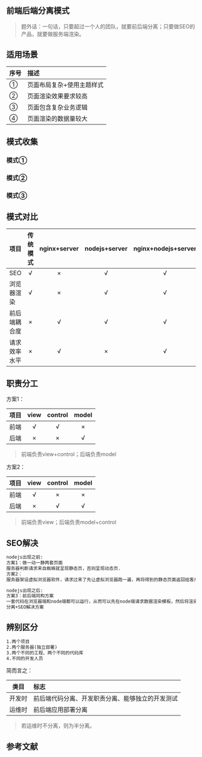 ## 前端后端分离模式

> 题外话：一句话，只要超过一个人的团队，就要前后端分离；只要做SEO的产品，就要做服务端渲染。

## 适用场景

|序号|描述|
|----|:----|
|①|页面布局复杂+使用主题样式|
|②|页面渲染效果要求较高|
|③|页面包含复杂业务逻辑|
|④|页面渲染的数据量较大|


## 模式收集

### 模式①

### 模式②

### 模式③

## 模式对比

|项目|传统模式|nginx+server|nodejs+server|nginx+nodejs+server|
|----|:----:|:----:|:----:|:----:|
|SEO|√|×|√|√|
|浏览器渲染|√|×|√|√|
|前后端耦合度|×|√|√|√|
|请求效率水平|×|√|×|√|

## 职责分工

方案1：

|项目|view|control|model|
|----|:----:|:----:|:----:|
|前端|√|√|×|
|后端|×|×|√|


>前端负责view+control；后端负责model

方案2：

|项目|view|control|model|
|----|:----:|:----:|:----:|
|前端|√|×|×|
|后端|×|√|√|


> 前端负责view；后端负责model+control

## SEO解决

```html
nodejs出现之前:
方案1：做一动一静两套页面
服务器判断请求来自蜘蛛就呈现静态页，否则呈现动态页.
方案2：
服务器架设虚拟浏览器软件，请求过来了先让虚拟浏览器跑一遍，再将得到的静态页面返回给客户端.

nodejs出现之后:
方案3：前后端同构方案
一套代码在浏览器端和node端都可以运行，从而可以先在node端请求数据渲染模板，然后将渲染结果返回给浏览器最终呈现，是目前最完美的前后端
分离+SEO解决方案
```
## 辨别区分

```html
1.两个项目
2.两个服务器(独立部署)
3.两个不同的工程、两个不同的代码库
4.不同的开发人员
```
简而言之：

|类目|标志|
|----|:----|
|开发时|前后端代码分离、开发职责分离、能够独立的开发测试|
|运维时|前后端应用部署分离|

> 若运维时不分离，则为半分离。
## 参考文献




